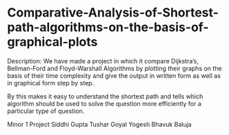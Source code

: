 # Comparative-Analysis-of-Shortest-path-algorithms-on-the-basis-of-graphical-plots
Description:
We have made a project in which it compare Dijkstra’s, Bellman-Ford and Floyd-Warshall Algorithms by plotting their graphs on the basis of their time complexity and give the output in written form as well as in graphical form step by step.  

By this makes it easy to understand the shortest path and tells which algorithm should be used to solve the question more efficiently for a particular type of question.

Minor 1 Project Siddhi Gupta Tushar Goyal Yogesh Bhavuk Baluja
